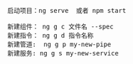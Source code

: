 <pre>

启动项目：ng serve  或者 npm start

新建组件： ng g c 文件名 --spec
新建指令： ng g d 指令名称
新建管道:  ng g p my-new-pipe
新建服务: ng g s my-new-service
